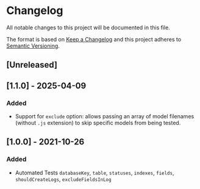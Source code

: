 # Changelog

All notable changes to this project will be documented in this file.

The format is based on [Keep a Changelog](http://keepachangelog.com/en/1.0.0/)
and this project adheres to [Semantic Versioning](http://semver.org/spec/v2.0.0.html).

## [Unreleased]

## [1.1.0] - 2025-04-09
### Added
- Support for `exclude` option: allows passing an array of model filenames (without `.js` extension) to skip specific models from being tested.

## [1.0.0] - 2021-10-26
### Added
- Automated Tests `databaseKey`, `table`, `statuses`, `indexes`, `fields`, `shouldCreateLogs`, `excludeFieldsInLog`
